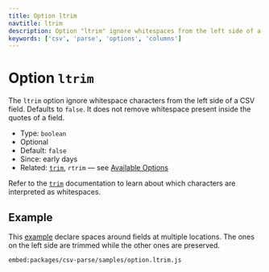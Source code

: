 ```yaml
---
title: Option ltrim
navtitle: ltrim
description: Option "ltrim" ignore whitespaces from the left side of a CSV field.
keywords: ['csv', 'parse', 'options', 'columns']
---
```


# Option `ltrim`

The `ltrim` option ignore whitespace characters from the left side of a CSV field. Defaults to `false`. It does not remove whitespace present inside the quotes of a field.

* Type: `boolean`
* Optional
* Default: `false`
* Since: early days
* Related: [`trim`](/parse/options/trim/), `rtrim` &mdash; see [Available Options](/parse/options/#available-options)

Refer to the [`trim`](/parse/options/trim/) documentation to learn about which characters are interpreted as whitespaces.

## Example

This [example](https://github.com/adaltas/node-csv/blob/master/packages/csv-parse/samples/option.ltrim.js) declare spaces around fields at multiple locations. The ones on the left side are trimmed while the other ones are preserved.

`embed:packages/csv-parse/samples/option.ltrim.js`
